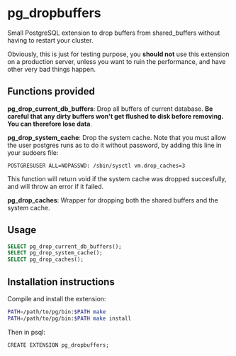 pg_dropbuffers
==============

Small PostgreSQL extension to drop buffers from shared_buffers without having to
restart your cluster.

Obviously, this is just for testing purpose, you **should not** use this
extension on a production server, unless you want to ruin the performance, and
have other very bad things happen.

Functions provided
------------------

**pg_drop_current_db_buffers**: Drop all buffers of current database.  **Be
careful that any dirty buffers won't get flushed to disk before removing.  You
can therefore lose data**.

**pg_drop_system_cache**: Drop the system cache. Note that you must allow the
user postgres runs as to do it without password, by adding this line in your
sudoers file:

```POSTGRESUSER ALL=NOPASSWD: /sbin/sysctl vm.drop_caches=3```

This function will return void if the system cache was dropped succesfully, and
will throw an error if it failed.

**pg_drop_caches**: Wrapper for dropping both the shared buffers and the system
cache.

Usage
-----

```sql
SELECT pg_drop_current_db_buffers();
SELECT pg_drop_system_cache();
SELECT pg_drop_caches();
```

Installation instructions
-------------------------

Compile and install the extension:
```sh
PATH=/path/to/pg/bin:$PATH make
PATH=/path/to/pg/bin:$PATH make install
```

Then in psql:
```
CREATE EXTENSION pg_dropbuffers;
```
